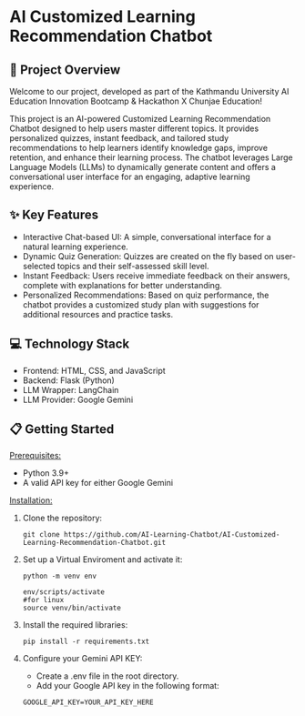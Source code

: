 # AI Customized Learning Recommendation Chatbot

## 🚀 Project Overview
Welcome to our project, developed as part of the Kathmandu University AI Education Innovation Bootcamp & Hackathon X Chunjae Education!

This project is an AI-powered Customized Learning Recommendation Chatbot designed to help users master different topics. It provides personalized quizzes, instant feedback, and tailored study recommendations to help learners identify knowledge gaps, improve retention, and enhance their learning process.
The chatbot leverages Large Language Models (LLMs) to dynamically generate content and offers a conversational user interface for an engaging, adaptive learning experience.

## ✨ Key Features
- Interactive Chat-based UI: A simple, conversational interface for a natural learning experience.
- Dynamic Quiz Generation: Quizzes are created on the fly based on user-selected topics and their self-assessed skill level.
- Instant Feedback: Users receive immediate feedback on their answers, complete with explanations for better understanding.
- Personalized Recommendations: Based on quiz performance, the chatbot provides a customized study plan with suggestions for additional resources and practice tasks.

## 💻 Technology Stack
- Frontend: HTML, CSS, and JavaScript
- Backend: Flask (Python)
- LLM Wrapper: LangChain
- LLM Provider: Google Gemini

## 📋 Getting Started
<u>Prerequisites:</u>
- Python 3.9+
- A valid API key for either Google Gemini

<u>Installation:</u>
1. Clone the repository:
    ```
    git clone https://github.com/AI-Learning-Chatbot/AI-Customized-Learning-Recommendation-Chatbot.git
    ```

2. Set up a Virtual Enviroment and activate it:
    ```
    python -m venv env
    ```
    ```
    env/scripts/activate
    #for linux
    source venv/bin/activate
    ```

3. Install the required libraries:
    ```
    pip install -r requirements.txt
    ```

4. Configure your Gemini API KEY:
    - Create a .env file in the root directory.
    - Add your Google API key in the following format:
    ```
    GOOGLE_API_KEY=YOUR_API_KEY_HERE
    ```
